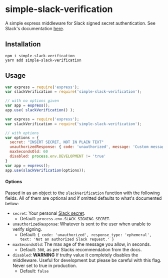 # simple-slack-verification
A simple express middleware for Slack signed secret authentication. See Slack's documentation [here](https://api.slack.com/docs/verifying-requests-from-slack).

## Installation
```
npm i simple-slack-verification
yarn add simple-slack-verification
```

## Usage
```js
var express = require('express');
var slackVerification = require('simple-slack-verification');

// with no options given
var app = express();
app.use( slackVerification() );
```

```js
var express = require('express');
var slackVerification = require('simple-slack-verification');

// with options
var options = {
  secret: "INSERT SECRET, NOT IN PLAIN TEXT"
  unauthorizedResponse: { code: 'unauthorized', message: 'Custom message'}
  maxSecondsOld: 60
  disabled: process.env.DEVELOPMENT != 'true'
}
var app = express();
app.use(slackVerification(options));
```

#### Options
Passed in as an object to the `slackVerification` function with the following fields. All of them are optional and if omitted defaults to what's documented below:
- `secret`: Your personal [Slack secret](https://api.slack.com/docs/verifying-requests-from-slack#signing_secrets_admin_page).
  - Default: `process.env.SLACK_SIGNING_SECRET`.
- `unauthorizedResponse`: Whatever is sent to the user when unable to verify signing.
  - Default: `{ code: 'unauthorized', response_type: 'ephemeral', text: 'Not an authorized Slack request.' }`
- `maxSecondsOld`: The max age of the message you allow, in seconds.
  - Default: `300`, as per Slacks recommendation from the docs.
- `disabled`: **WARNING** If truthy value it completely disables the middleware. Useful for development but please be careful with this flag. Never set to true in production.
  - Default: `false`
